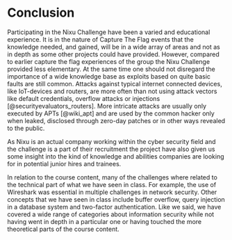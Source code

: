 # Conclusion

Participating in the Nixu Challenge have been a varied and educational experience. It is in the nature of Capture The Flag events that the knowledge needed, and gained, will be in a wide array of areas and not as in depth as some other projects could have provided. However, compared to earlier capture the flag experiences of the group the Nixu Challenge provided less elementary. At the same time one should not disregard the importance of a wide knowledge base as exploits based on quite basic faults are still common. Attacks against typical internet connected devices, like IoT-devices and routers, are more often than not using attack vectors like default credentials, overflow attacks or injections [@securityevaluators_routers]. More intricate attacks are usually only executed by APTs [@wiki_apt] and are used by the common hacker only when leaked, disclosed through zero-day patches or in other ways revealed to the public.

As Nixu is an actual company working within the cyber security field and the challenge is a part of their recruitment the project have also given us some insight into the kind of knowledge and abilities companies are looking for in potential junior hires and trainees.

In relation to the course content, many of the challenges where related to the technical part of what we have seen in class. For example, the use of Wireshark was essential in multiple challenges in network security. Other concepts that we have seen in class include buffer overflow, query injection in a database system and two-factor authentication. Like we said, we have covered a wide range of categories about information security while not having went in depth in a particular one or having touched the more theoretical parts of the course content.

